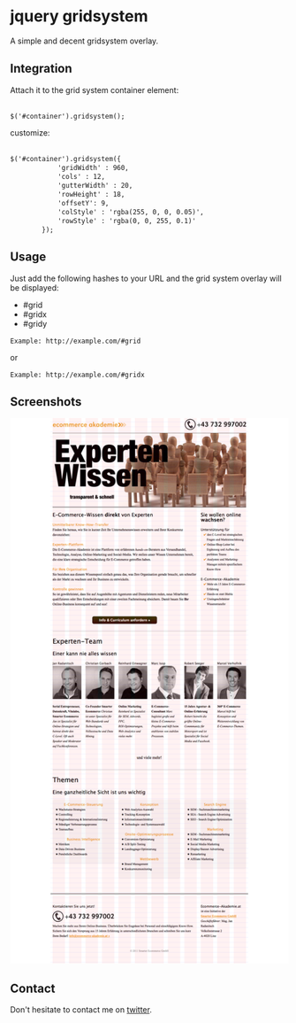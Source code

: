 # jquery gridsystem
A simple and decent gridsystem overlay.

## Integration

Attach it to the grid system container element:

<pre><code>
$('#container').gridsystem();
</code></pre>

customize:
<pre><code>
$('#container').gridsystem({
			'gridWidth' : 960,
			'cols' : 12,
			'gutterWidth' : 20,
			'rowHeight' : 18,
			'offsetY': 9,
			'colStyle' : 'rgba(255, 0, 0, 0.05)',
			'rowStyle' : 'rgba(0, 0, 255, 0.1)'
		});
</code></pre>

## Usage
Just add the following hashes to your URL and the grid system overlay will be displayed:

<ul>
	<li>#grid</li>
	<li>#gridx</li>
	<li>#gridy</li>
</ul>

	Example: http://example.com/#grid

or

	Example: http://example.com/#gridx 


## Screenshots
![picture alt](screenshots/screenshot-1.png "Title is optional")


## Contact
Don't hesitate to contact me on [twitter](https://twitter.com/#!/gorbach). 


